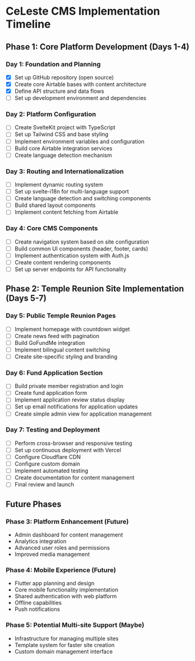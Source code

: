 # CeLeste CMS Implementation Timeline

## Phase 1: Core Platform Development (Days 1-4)

### Day 1: Foundation and Planning
- [x] Set up GitHub repository (open source)
- [x] Create core Airtable bases with content architecture
- [x] Define API structure and data flows
- [ ] Set up development environment and dependencies

### Day 2: Platform Configuration
- [ ] Create SvelteKit project with TypeScript
- [ ] Set up Tailwind CSS and base styling
- [ ] Implement environment variables and configuration
- [ ] Build core Airtable integration services
- [ ] Create language detection mechanism

### Day 3: Routing and Internationalization
- [ ] Implement dynamic routing system
- [ ] Set up svelte-i18n for multi-language support
- [ ] Create language detection and switching components
- [ ] Build shared layout components
- [ ] Implement content fetching from Airtable

### Day 4: Core CMS Components
- [ ] Create navigation system based on site configuration
- [ ] Build common UI components (header, footer, cards)
- [ ] Implement authentication system with Auth.js
- [ ] Create content rendering components
- [ ] Set up server endpoints for API functionality

## Phase 2: Temple Reunion Site Implementation (Days 5-7)

### Day 5: Public Temple Reunion Pages
- [ ] Implement homepage with countdown widget
- [ ] Create news feed with pagination
- [ ] Build GoFundMe integration
- [ ] Implement bilingual content switching
- [ ] Create site-specific styling and branding

### Day 6: Fund Application Section
- [ ] Build private member registration and login
- [ ] Create fund application form
- [ ] Implement application review status display
- [ ] Set up email notifications for application updates
- [ ] Create simple admin view for application management

### Day 7: Testing and Deployment
- [ ] Perform cross-browser and responsive testing
- [ ] Set up continuous deployment with Vercel
- [ ] Configure Cloudflare CDN
- [ ] Configure custom domain
- [ ] Implement automated testing
- [ ] Create documentation for content management
- [ ] Final review and launch

## Future Phases

### Phase 3: Platform Enhancement (Future)
- Admin dashboard for content management
- Analytics integration
- Advanced user roles and permissions
- Improved media management

### Phase 4: Mobile Experience (Future)
- Flutter app planning and design
- Core mobile functionality implementation
- Shared authentication with web platform
- Offline capabilities
- Push notifications

### Phase 5: Potential Multi-site Support (Maybe)
- Infrastructure for managing multiple sites
- Template system for faster site creation
- Custom domain management interface